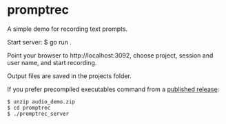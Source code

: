 # promptrec

A simple demo for recording text prompts.

Start server:
$ go run .

Point your browser to http://localhost:3092, choose project, session and user name, and start recording.

Output files are saved in the projects folder.

If you prefer precompiled executables command from a [published release](https://github.com/stts-se/tillstudpub/releases):

    $ unzip audio_demo.zip
    $ cd promptrec
    $ ./promptrec_server
